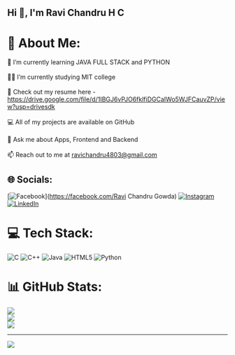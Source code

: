 ## Hi  👋, I'm Ravi Chandru H C

# 💫 About Me:
🌱 I’m currently learning JAVA FULL STACK and PYTHON <br><br>👨‍💻 I’m currently studying MIT college<br><br>📑 Check out my resume here - https://drive.google.com/file/d/1IBGJ6vPJO6fklfiDGCaIWo5WJFCauvZP/view?usp=drivesdk<br><br>💻 All of my projects are available on GitHub<br><br>💬 Ask me about Apps, Frontend and Backend<br><br>📫 Reach out to me at ravichandru4803@gmail.com


## 🌐 Socials:
[![Facebook](https://img.shields.io/badge/Facebook-%231877F2.svg?logo=Facebook&logoColor=white)](https://facebook.com/Ravi Chandru Gowda) [![Instagram](https://img.shields.io/badge/Instagram-%23E4405F.svg?logo=Instagram&logoColor=white)](https://instagram.com/____ravi____gowda_) [![LinkedIn](https://img.shields.io/badge/LinkedIn-%230077B5.svg?logo=linkedin&logoColor=white)](https://linkedin.com/in/https://www.linkedin.com/in/ravi-chandru-h-c-51057b255) 

# 💻 Tech Stack:
![C](https://img.shields.io/badge/c-%2300599C.svg?style=flat&logo=c&logoColor=white) ![C++](https://img.shields.io/badge/c++-%2300599C.svg?style=flat&logo=c%2B%2B&logoColor=white) ![Java](https://img.shields.io/badge/java-%23ED8B00.svg?style=flat&logo=openjdk&logoColor=white) ![HTML5](https://img.shields.io/badge/html5-%23E34F26.svg?style=flat&logo=html5&logoColor=white) ![Python](https://img.shields.io/badge/python-3670A0?style=flat&logo=python&logoColor=ffdd54)
# 📊 GitHub Stats:
![](https://github-readme-stats.vercel.app/api?username=Ravichandrugowda&theme=vue&hide_border=false&include_all_commits=true&count_private=true)<br/>
![](https://nirzak-streak-stats.vercel.app/?user=Ravichandrugowda&theme=vue&hide_border=false)<br/>
![](https://github-readme-stats.vercel.app/api/top-langs/?username=Ravichandrugowda&theme=vue&hide_border=false&include_all_commits=true&count_private=true&layout=compact)

---
[![](https://visitcount.itsvg.in/api?id=Ravichandrugowda&icon=0&color=0)](https://visitcount.itsvg.in)

<!-- Proudly created with GPRM ( https://gprm.itsvg.in ) -->
